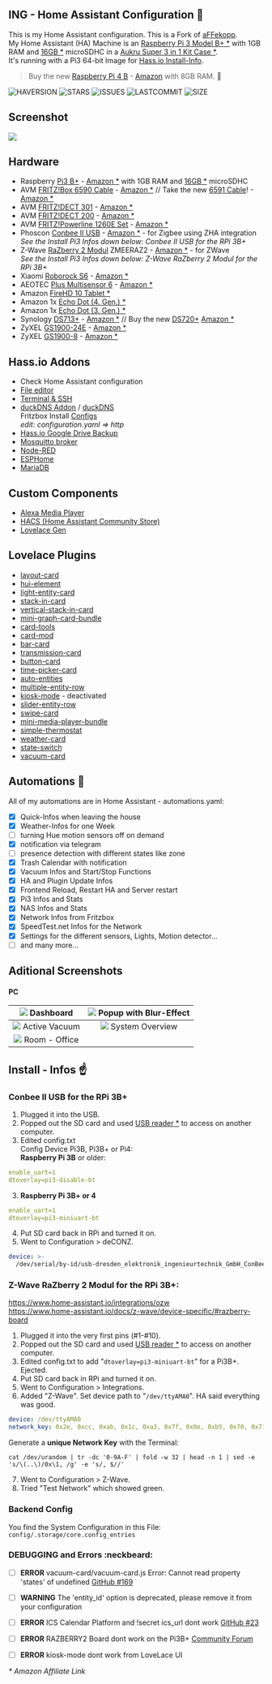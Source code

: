 ## ING - Home Assistant Configuration :metal:

This is my Home Assistant configuration. This is a Fork of [aFFekopp](https://github.com/aFFekopp/homeassistant).
<br/>My Home Assistant (HA) Machine is an [Raspberry Pi 3 Model B+ *](https://amzn.to/3hJPFWC) with 1GB RAM and [16GB *](https://amzn.to/2KRBXVH) microSDHC in a [Aukru Super 3 in 1 Kit Case *](https://amzn.to/3ne80fx). <br />
It's running with a Pi3 64-bit Image for [Hass.io Install-Info](https://www.home-assistant.io/hassio/installation/).

> Buy the new [Raspberry Pi 4 B](https://www.raspberrypi.org/products/raspberry-pi-4-model-b/) - [Amazon](https://amzn.to/35aHPjo) with 8GB RAM. :rocket:

![HAVERSION](https://img.shields.io/badge/homeassistant-2020.12.2-blue)
![STARS](https://img.shields.io/github/stars/ingeniumdesign/homeassistant?color=yellow&style=flat-square)
![ISSUES](https://img.shields.io/github/issues-raw/ingeniumdesign/homeassistant?style=flat-square)
![LASTCOMMIT](https://img.shields.io/github/last-commit/ingeniumdesign/homeassistant?style=flat-square)
![SIZE](https://img.shields.io/github/repo-size/ingeniumdesign/homeassistant?style=flat-square)

## Screenshot

![](https://raw.githubusercontent.com/ingeniumdesign/homeassistant/master/docs/hs-dash.JPG)

## Hardware

- Raspberry [Pi3 B+](https://www.raspberrypi.org/products/raspberry-pi-3-model-b-plus/) - [Amazon *](https://amzn.to/3hJPFWC) with 1GB RAM and [16GB *](https://amzn.to/2KRBXVH) microSDHC
- AVM [FRITZ!Box 6590 Cable](https://avm.de/produkte/fritzbox/fritzbox-6590-cable/) - [Amazon *](https://amzn.to/359i6YE) // Take the new [6591 Cable](https://avm.de/produkte/fritzbox/fritzbox-6591-cable/)! - [Amazon *](https://amzn.to/3pNbdUU)
- AVM [FRITZ!DECT 301](https://avm.de/produkte/fritzdect/fritzdect-301/) - [Amazon *](https://amzn.to/3pSRUd4)
- AVM [FRITZ!DECT 200](https://avm.de/produkte/fritzdect/fritzdect-200/) - [Amazon *](https://amzn.to/2LnpAQK)
- AVM [FRITZ!Powerline 1260E Set](https://avm.de/produkte/fritzpowerline/fritzpowerline-1260e-wlan-set/) - [Amazon *](https://amzn.to/35a7gSv)
- Phoscon [Conbee II USB](https://phoscon.de/de/conbee2) - [Amazon *](https://amzn.to/3n7jgu0) - for Zigbee using ZHA integration <br />
  _See the Install Pi3 Infos down below: Conbee II USB for the RPi 3B+_
- Z-Wave [RaZberry 2 Modul](https://z-wave.me/products/razberry/) ZMEERAZ2 - [Amazon *](https://amzn.to/3nchsA1) - for ZWave <br />
  _See the Install Pi3 Infos down below: Z-Wave RaZberry 2 Modul for the RPi 3B+_
- Xiaomi [Roborock S6](https://de.roborock.com/pages/roborock-s6) - [Amazon *](https://amzn.to/38eLmPX)
- AEOTEC [Plus Multisensor 6](https://aeotec.com/z-wave-sensor/) - [Amazon *](https://amzn.to/38YJoCm)
- Amazon [FireHD 10 Tablet *](https://amzn.to/3oicZNp)
- Amazon 1x [Echo Dot (4. Gen.) *](https://amzn.to/3ncrktE)
- Amazon 1x [Echo Dot (3. Gen.) *](https://amzn.to/3hHu8xz)
- Synology [DS713+](https://www.synology.com/de-de/support/download/DS713+#system) - [Amazon *](https://amzn.to/3hHu8xz) // Buy the new [DS720+](https://www.synology.com/de-de/products/DS720+) [Amazon *](https://amzn.to/3rWErT1)
- ZyXEL [GS1900-24E](https://www.zyxel.com/de/de/products_services/8-10-16-24-48-port-GbE-Smart-Managed-Switch-GS1900-Series/) - [Amazon *](https://amzn.to/391vcbR)
- ZyXEL [GS1900-8](https://www.zyxel.com/de/de/products_services/8-10-16-24-48-port-GbE-Smart-Managed-Switch-GS1900-Series/) - [Amazon *](https://amzn.to/357BQMo)

## Hass.io Addons

- Check Home Assistant configuration
- [File editor](https://github.com/home-assistant/addons/tree/master/configurator)
- [Terminal & SSH](https://github.com/home-assistant/addons/tree/master/ssh)
- [duckDNS Addon](https://github.com/home-assistant/addons/tree/master/duckdns) / [duckDNS](https://www.duckdns.org/)
  <br />Fritzbox Install [Configs](https://www.duckdns.org/install.jsp)
  <br />_edit: configuration.yaml => http_
- [Hass.io Google Drive Backup](https://github.com/sabeechen/hassio-google-drive-backup)
- [Mosquitto broker](https://home-assistant.io/addons/mosquitto/)
- [Node-RED](https://github.com/hassio-addons/addon-node-red)
- [ESPHome](https://esphome.io/)
- [MariaDB](https://home-assistant.io/addons/mariadb/)

## Custom Components

- [Alexa Media Player](https://github.com/custom-components/alexa_media_player)
- [HACS (Home Assistant Community Store)](https://hacs.xyz)
- [Lovelace Gen](https://github.com/thomasloven/hass-lovelace_gen)

## Lovelace Plugins

- [layout-card](https://github.com/thomasloven/lovelace-layout-card)
- [hui-element](https://github.com/thomasloven/lovelace-hui-element)
- [light-entity-card](https://github.com/ljmerza/light-entity-card)
- [stack-in-card](https://github.com/custom-cards/stack-in-card)
- [vertical-stack-in-card](https://github.com/ofekashery/vertical-stack-in-card)
- [mini-graph-card-bundle](https://github.com/kalkih/mini-graph-card)
- [card-tools](https://github.com/thomasloven/lovelace-card-tools)
- [card-mod](https://github.com/thomasloven/lovelace-card-mod)
- [bar-card](https://github.com/custom-cards/bar-card)
- [transmission-card](https://github.com/amaximus/transmission-card)
- [button-card](https://github.com/custom-cards/button-card)
- [time-picker-card](https://github.com/GeorgeSG/lovelace-time-picker-card)
- [auto-entities](https://github.com/thomasloven/lovelace-auto-entities)
- [multiple-entity-row](https://github.com/benct/lovelace-multiple-entity-row)
- [kiosk-mode](https://github.com/maykar/kiosk-mode) - deactivated
- [slider-entity-row](https://github.com/thomasloven/lovelace-slider-entity-row)
- [swipe-card](https://github.com/bramkragten/swipe-card)
- [mini-media-player-bundle](https://github.com/kalkih/mini-media-player)
- [simple-thermostat](https://github.com/nervetattoo/simple-thermostat)
- [weather-card](https://github.com/bramkragten/weather-card)
- [state-switch](https://github.com/thomasloven/lovelace-state-switch)
- [vacuum-card](https://github.com/denysdovhan/vacuum-card)


## Automations :green_heart:

All of my automations are in Home Assistant - automations.yaml:

- [x] Quick-Infos when leaving the house
- [x] Weather-Infos for one Week
- [ ] turning Hue motion sensors off on demand
- [x] notification via telegram
- [ ] presence detection with different states like zone
- [x] Trash Calendar with notification
- [x] Vacuum Infos and Start/Stop Functions
- [x] HA and Plugin Update Infos
- [x] Frontend Reload, Restart HA and Server restart
- [x] Pi3 Infos and Stats
- [x] NAS Infos and Stats
- [x] Network Infos from Fritzbox
- [x] SpeedTest.net Infos for the Network
- [x] Settings for the different sensors, Lights, Motion detector...
- [ ] and many more...

## Aditional Screenshots

#### PC

![](https://raw.githubusercontent.com/ingeniumdesign/homeassistant/master/docs/hs-dash.JPG) Dashboard | ![](https://raw.githubusercontent.com/ingeniumdesign/homeassistant/master/docs/hs-dash2.JPG) Popup with Blur-Effect
:-------------------------:|:-------------------------:
![](https://raw.githubusercontent.com/ingeniumdesign/homeassistant/master/docs/hs-dash3.JPG) Active Vacuum | ![](https://raw.githubusercontent.com/ingeniumdesign/homeassistant/master/docs/hs-system.JPG) System Overview
![](https://raw.githubusercontent.com/ingeniumdesign/homeassistant/master/docs/hs-office.JPG) Room - Office |

## Install - Infos :point_up:

### Conbee II USB for the RPi 3B+

1. Plugged it into the USB.
2. Popped out the SD card and used [USB reader *](https://amzn.to/3pOwVI1) to access on another computer.
3. Edited config.txt <br />
   Config Device Pi3B, Pi3B+ or Pi4: <br />
   **Raspberry Pi 3B** or older: <br/>
```yaml
enable_uart=1
dtoverlay=pi3-disable-bt
```
3.  **Raspberry Pi 3B+ or 4** <br/>
```yaml
enable_uart=1
dtoverlay=pi3-miniuart-bt
```
4. Put SD card back in RPi and turned it on.
5. Went to Configuration > deCONZ. <br/>
```yaml
device: >-
  /dev/serial/by-id/usb-dresden_elektronik_ingenieurtechnik_GmbH_ConBee_II_DE2408889-if00
```

### Z-Wave RaZberry 2 Modul for the RPi 3B+:

https://www.home-assistant.io/integrations/ozw <br />
https://www.home-assistant.io/docs/z-wave/device-specific/#razberry-board

1. Plugged it into the very first pins (#1-#10).
2. Popped out the SD card and used [USB reader *](https://amzn.to/3pOwVI1) to access on another computer.
3. Edited config.txt to add "`dtoverlay=pi3-miniuart-bt`" for a Pi3B+. Ejected.
4. Put SD card back in RPi and turned it on.
5. Went to Configuration > Integrations.
6. Added "Z-Wave". Set device path to "`/dev/ttyAMA0`". HA said everything was good.
```yaml
device: /dev/ttyAMA0
network_key: 0x2e, 0xcc, 0xab, 0x1c, 0xa3, 0x7f, 0x0e, 0xb5, 0x70, 0x71, 0x2d, 0x98, 0x25, 0x43, 0xee, 0x0c
```
Generate a **unique Network Key** with the Terminal:
```text
cat /dev/urandom | tr -dc '0-9A-F' | fold -w 32 | head -n 1 | sed -e 's/\(..\)/0x\1, /g' -e 's/, $//'
```
7. Went to Configuration > Z-Wave.
8. Tried "Test Network" which showed green.

### Backend Config

You find the System Configuration in this File: <br />
`config/.storage/core.config_entries`

### DEBUGGING and Errors :neckbeard:

- [ ] **ERROR** vacuum-card/vacuum-card.js Error: Cannot read property 'states' of undefined [GitHub #169](https://github.com/denysdovhan/vacuum-card/issues/169)
- [ ] **WARNING** The 'entity_id' option is deprecated, please remove it from your configuration
- [ ] **ERROR** ICS Calendar Platform and !secret ics_url dont work [GitHub #23](https://github.com/franc6/ics_calendar/issues/23)
- [ ] **ERROR** RAZBERRY2 Board dont work on the Pi3B+ [Community Forum](https://community.home-assistant.io/t/pi3b-setup-with-razberry-v2/264457)
- [ ] **ERROR** kiosk-mode dont work from LoveLace UI


_* Amazon Affiliate Link_
